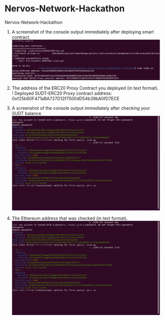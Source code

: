 # Nervos-Network-Hackathon
Nervos-Network-Hackathon

1. A screenshot of the console output immediately after deploying smart contract.
![alt text](https://github.com/sunydev/Nervos-Network-Hackathon/blob/main/task5/proxyContract.png?raw=true)

2. The address of the ERC20 Proxy Contract you deployed (in text format).
!  Deployed SUDT-ERC20 Proxy contract address: 0xf25b60F471aBA727D12f7500dD54b39bA0fD7ECE

3. A screenshot of the console output immediately after checking your SUDT balance.
![alt text](https://github.com/sunydev/Nervos-Network-Hackathon/blob/main/newAccount.png?raw=true)

4. The Ethereum address that was checked (in text format).
![alt text](https://github.com/sunydev/Nervos-Network-Hackathon/blob/main/newAccount.png?raw=true)
 


